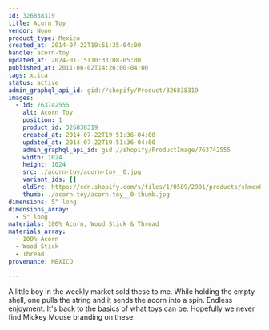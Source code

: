 ```yaml
---
id: 326838319
title: Acorn Toy
vendor: None
product_type: Mexico
created_at: 2014-07-22T19:51:35-04:00
handle: acorn-toy
updated_at: 2024-01-15T10:33:08-05:00
published_at: 2011-06-02T14:26:00-04:00
tags: x.ica
status: active
admin_graphql_api_id: gid://shopify/Product/326838319
images:
  - id: 763742555
    alt: Acorn Toy
    position: 1
    product_id: 326838319
    created_at: 2014-07-22T19:51:36-04:00
    updated_at: 2014-07-22T19:51:36-04:00
    admin_graphql_api_id: gid://shopify/ProductImage/763742555
    width: 1024
    height: 1024
    src: ./acorn-toy/acorn-toy__0.jpg
    variant_ids: []
    oldSrc: https://cdn.shopify.com/s/files/1/0589/2901/products/skmex0087.tif.jpeg?v=1406073096
    thumb: ./acorn-toy/acorn-toy__0-thumb.jpg
dimensions: 5" long
dimensions_array:
  - 5" long
materials: 100% Acorn, Wood Stick & Thread
materials_array:
  - 100% Acorn
  - Wood Stick
  - Thread
provenance: MEXICO

---
```


A little boy in the weekly market sold these to me. While holding the empty shell, one pulls the string and it sends the acorn into a spin. Endless enjoyment. It's back to the basics of what toys can be. Hopefully we never find Mickey Mouse branding on these.